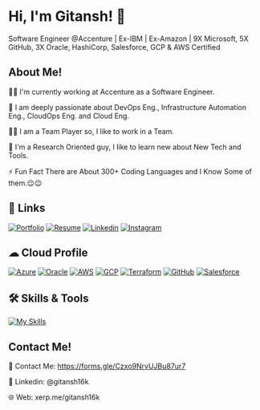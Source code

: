 
# Hi, I'm Gitansh! 👋

Software Engineer @Accenture | Ex-IBM | Ex-Amazon | 9X Microsoft, 5X GitHub, 3X Oracle, HashiCorp, Salesforce, GCP & AWS Certified

## About Me!

👩‍💻 I'm currently working at Accenture as a Software Engineer.

🧠 I am deeply passionate about DevOps Eng., Infrastructure Automation Eng., CloudOps Eng. and Cloud Eng.

👯‍♀️ I am a Team Player so, I like to work in a Team.

📖 I'm a Research Oriented guy, I like to learn new about New Tech and Tools. 

⚡️ Fun Fact There are About 300+ Coding Languages and I Know Some of them.😉😉

## 🔗 Links
[![Portfolio](https://img.shields.io/badge/my_portfolio-000?style=for-the-badge&logo=ko-fi&logoColor=white)](https://xerp.me/gitansh16k)
[![Resume](https://img.shields.io/badge/dev.to-0A0A0A?style=for-the-badge&logo=dev.to&logoColor=white)](https://xerp.me/ZfFRt)
[![Linkedin](https://img.shields.io/badge/linkedin-0A66C2?style=for-the-badge&logo=linkedin&logoColor=white)](https://www.linkedin.com/in/gitansh16k/)
[![Instagram](https://img.shields.io/badge/Instagram-black?style=for-the-badge&logo=instagram&logoColor=orange)](https://www.instagram.com/g.kapoor16/)

## ☁ Cloud Profile
[![Azure](https://img.shields.io/badge/azure-%230072C6.svg?style=for-the-badge&logo=microsoft&logoColor=white)](https://learn.microsoft.com/en-us/users/gitansh16k/transcript/vmzogczzx1le10o)
[![Oracle](https://img.shields.io/badge/Oracle-F80000?style=for-the-badge&logo=oracle&logoColor=white)](https://catalog-education.oracle.com/pls/certview/sharebadge?id=E8200656C0E816CC7AC0C2DAB96588030E35C716933625F7D3EE64C538EF840F)
[![AWS](https://img.shields.io/badge/AWS-%23FF9900.svg?style=for-the-badge&logo=amazon&logoColor=white)](https://coursera.org/verify/9YNRF9N664RZ)
[![GCP](https://img.shields.io/badge/qwiklabs-1DA1F2?style=for-the-badge&logo=qwiklabs&logoColor=white)](https://www.qwiklabs.com/public_profiles/1ccc44ec-8a48-4522-9d97-95ab85419b89)
[![Terraform](https://img.shields.io/badge/terraform-%235835CC.svg?style=for-the-badge&logo=terraform&logoColor=white)](https://www.credly.com/badges/ac5661c6-df85-4e1f-a0e8-725f12e6c6c5/)
[![GitHub](https://img.shields.io/badge/github-%23121011.svg?style=for-the-badge&logo=github&logoColor=white)](https://www.credly.com/badges/bf5d48f2-2f5f-4277-aff2-23e37da4f633/)
[![Salesforce](https://img.shields.io/badge/salesforce-FFFFFF.svg?style=for-the-badge&logo=salesforce&logoColor=blue)](https://www.salesforce.com/trailblazer/gitansh16k)

## 🛠 Skills & Tools
[![My Skills](https://skillicons.dev/icons?i=azure,aws,gcp,terraform,linux,ansible,vscode,bash,powershell,vim,cloudflare,python,cs,figma,windows,ubuntu,githubactions,jenkins,kubernetes,docker,git,bitbucket,postman,mysql,visualstudio,selenium,gherkin,nginx,maven,wordpress&perline=10)](https://skillicons.dev)

## Contact Me!

📧 Contact Me: https://forms.gle/Czxo9NrvUJBu87ur7

🏢 Linkedin: @gitansh16k

🌐 Web: xerp.me/gitansh16k
